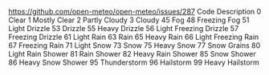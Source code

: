 https://github.com/open-meteo/open-meteo/issues/287
Code	Description
0	Clear
1	Mostly Clear
2	Partly Cloudy
3	Cloudy
45	Fog
48	Freezing Fog
51	Light Drizzle
53	Drizzle
55	Heavy Drizzle
56	Light Freezing Drizzle
57	Freezing Drizzle
61	Light Rain
63	Rain
65	Heavy Rain
66	Light Freezing Rain
67	Freezing Rain
71	Light Snow
73	Snow
75	Heavy Snow
77	Snow Grains
80	Light Rain Shower
81	Rain Shower
82	Heavy Rain Shower
85	Snow Shower
86	Heavy Snow Shower
95	Thunderstorm
96	Hailstorm
99	Heavy Hailstorm
